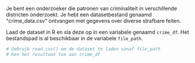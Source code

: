 Je bent een onderzoeker die patronen van criminaliteit in verschillende districten onderzoekt. Je hebt een datasetbestand genaamd "crime_data.csv" ontvangen met gegevens over diverse strafbare feiten.

Laad de dataset in R en sla deze op in een variabele genaamd `crime_df`. Het bestandspad is al beschikbaar in de variabele `file_path`.

```R
# Gebruik read.csv() om de dataset te laden vanaf file_path
# Ken het resultaat toe aan crime_df
```
